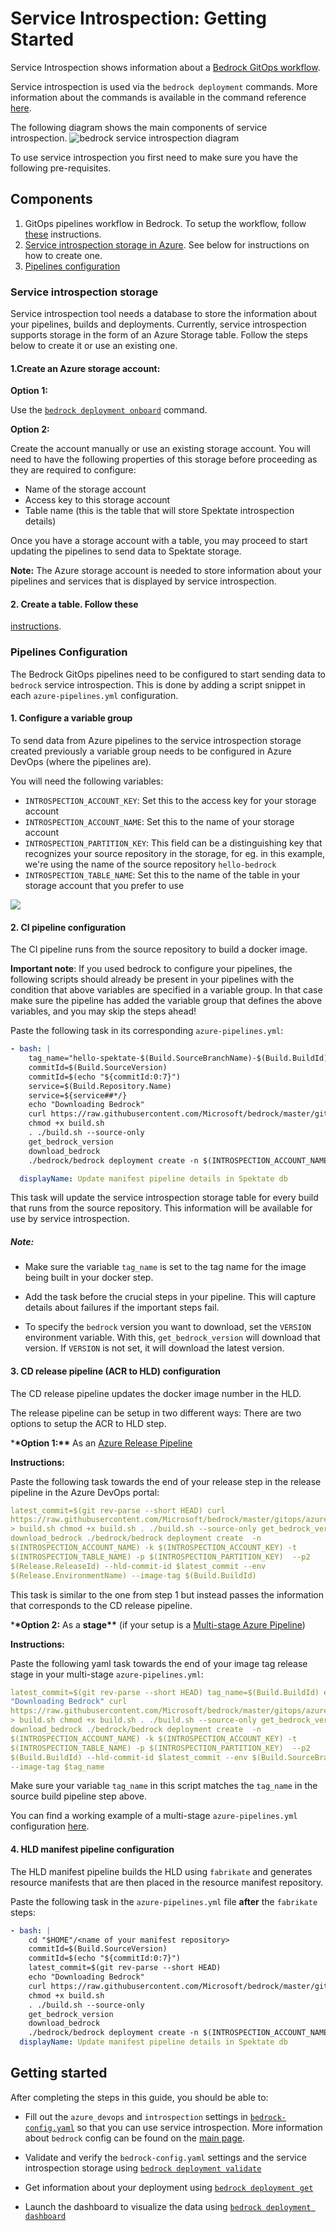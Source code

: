 # Service Introspection: Getting Started

Service Introspection shows information about a
[Bedrock GitOps workflow](https://github.com/microsoft/bedrock/tree/master/gitops).

Service introspection is used via the `bedrock deployment` commands. More
information about the commands is available in the command reference
[here](./service-introspection.md).

The following diagram shows the main components of service introspection.
![bedrock service introspection diagram](./images/service_introspection.png)

To use service introspection you first need to make sure you have the following
pre-requisites.

## Components

1. GitOps pipelines workflow in Bedrock. To setup the workflow, follow
   [these](https://github.com/microsoft/bedrock/tree/master/gitops)
   instructions.
2. [Service introspection storage in Azure](#service-introspection-storage). See
   below for instructions on how to create one.
3. [Pipelines configuration](#pipelines-configuration)

### Service introspection storage

Service introspection tool needs a database to store the information about your
pipelines, builds and deployments. Currently, service introspection supports
storage in the form of an Azure Storage table. Follow the steps below to create
it or use an existing one.

#### 1.Create an Azure storage account:

**Option 1:**

Use the
[`bedrock deployment onboard`](https://microsoft.github.io/bedrock-cli/commands/#master@deployment_onboard)
command.

**Option 2:**

Create the account manually or use an existing storage account. You will need to
have the following properties of this storage before proceeding as they are
required to configure:

- Name of the storage account
- Access key to this storage account
- Table name (this is the table that will store Spektate introspection details)

Once you have a storage account with a table, you may proceed to start updating
the pipelines to send data to Spektate storage.

**Note:** The Azure storage account is needed to store information about your
pipelines and services that is displayed by service introspection.

#### 2. Create a table. Follow these

[instructions](https://docs.microsoft.com/en-us/azure/storage/tables/table-storage-quickstart-portal).

### Pipelines Configuration

The Bedrock GitOps pipelines need to be configured to start sending data to
`bedrock` service introspection. This is done by adding a script snippet in each
`azure-pipelines.yml` configuration.

#### 1. Configure a variable group

To send data from Azure pipelines to the service introspection storage created
previously a variable group needs to be configured in Azure DevOps (where the
pipelines are).

You will need the following variables:

- `INTROSPECTION_ACCOUNT_KEY`: Set this to the access key for your storage
  account
- `INTROSPECTION_ACCOUNT_NAME`: Set this to the name of your storage account
- `INTROSPECTION_PARTITION_KEY`: This field can be a distinguishing key that
  recognizes your source repository in the storage, for eg. in this example,
  we're using the name of the source repository `hello-bedrock`
- `INTROSPECTION_TABLE_NAME`: Set this to the name of the table in your storage
  account that you prefer to use

![](./images/variable_group.png)

#### 2. CI pipeline configuration

The CI pipeline runs from the source repository to build a docker image.

**Important note**: If you used bedrock to configure your pipelines, the
following scripts should already be present in your pipelines with the condition
that above variables are specified in a variable group. In that case make sure
the pipeline has added the variable group that defines the above variables, and
you may skip the steps ahead!

Paste the following task in its corresponding `azure-pipelines.yml`:

```yaml
- bash: |
    tag_name="hello-spektate-$(Build.SourceBranchName)-$(Build.BuildId)"
    commitId=$(Build.SourceVersion)
    commitId=$(echo "${commitId:0:7}")
    service=$(Build.Repository.Name)
    service=${service##*/}
    echo "Downloading Bedrock"
    curl https://raw.githubusercontent.com/Microsoft/bedrock/master/gitops/azure-devops/build.sh > build.sh
    chmod +x build.sh
    . ./build.sh --source-only
    get_bedrock_version
    download_bedrock
    ./bedrock/bedrock deployment create -n $(INTROSPECTION_ACCOUNT_NAME) -k $(INTROSPECTION_ACCOUNT_KEY) -t $(INTROSPECTION_TABLE_NAME) -p $(INTROSPECTION_PARTITION_KEY) --p1 $(Build.BuildId) --image-tag $tag_name --commit-id $commitId --service $service

  displayName: Update manifest pipeline details in Spektate db
```

This task will update the service introspection storage table for every build
that runs from the source repository. This information will be available for use
by service introspection.

##### Note:

- Make sure the variable `tag_name` is set to the tag name for the image being
  built in your docker step.

- Add the task before the crucial steps in your pipeline. This will capture
  details about failures if the important steps fail.

- To specify the `bedrock` version you want to download, set the `VERSION`
  environment variable. With this, `get_bedrock_version` will download that
  version. If `VERSION` is not set, it will download the latest version.

#### 3. CD release pipeline (ACR to HLD) configuration

The CD release pipeline updates the docker image number in the HLD.

The release pipeline can be setup in two different ways: There are two options
to setup the ACR to HLD step.

\***\*Option 1:\*\*** As an
[Azure Release Pipeline](https://docs.microsoft.com/en-us/azure/devops/pipelines/release/?view=azure-devops)

**Instructions:**

Paste the following task towards the end of your release step in the release
pipeline in the Azure DevOps portal:

```yaml
latest_commit=$(git rev-parse --short HEAD) curl
https://raw.githubusercontent.com/Microsoft/bedrock/master/gitops/azure-devops/build.sh
> build.sh chmod +x build.sh . ./build.sh --source-only get_bedrock_version
download_bedrock ./bedrock/bedrock deployment create  -n
$(INTROSPECTION_ACCOUNT_NAME) -k $(INTROSPECTION_ACCOUNT_KEY) -t
$(INTROSPECTION_TABLE_NAME) -p $(INTROSPECTION_PARTITION_KEY)  --p2
$(Release.ReleaseId) --hld-commit-id $latest_commit --env
$(Release.EnvironmentName) --image-tag $(Build.BuildId)
```

This task is similar to the one from step 1 but instead passes the information
that corresponds to the CD release pipeline.

\***\*Option 2:** As a **stage\*\*** (if your setup is a
[Multi-stage Azure Pipeline](https://devblogs.microsoft.com/devops/whats-new-with-azure-pipelines/))

**Instructions:**

Paste the following yaml task towards the end of your image tag release stage in
your multi-stage `azure-pipelines.yml`:

```yaml
latest_commit=$(git rev-parse --short HEAD) tag_name=$(Build.BuildId) echo
"Downloading Bedrock" curl
https://raw.githubusercontent.com/Microsoft/bedrock/master/gitops/azure-devops/build.sh
> build.sh chmod +x build.sh . ./build.sh --source-only get_bedrock_version
download_bedrock ./bedrock/bedrock deployment create  -n
$(INTROSPECTION_ACCOUNT_NAME) -k $(INTROSPECTION_ACCOUNT_KEY) -t
$(INTROSPECTION_TABLE_NAME) -p $(INTROSPECTION_PARTITION_KEY)  --p2
$(Build.BuildId) --hld-commit-id $latest_commit --env $(Build.SourceBranchName)
--image-tag $tag_name
```

Make sure your variable `tag_name` in this script matches the `tag_name` in the
source build pipeline step above.

You can find a working example of a multi-stage `azure-pipelines.yml`
configuration
[here](https://github.com/edaena/spartan-app/blob/master/azure-pipelines.yml).

#### 4. HLD manifest pipeline configuration

The HLD manifest pipeline builds the HLD using `fabrikate` and generates
resource manifests that are then placed in the resource manifest repository.

Paste the following task in the `azure-pipelines.yml` file **after** the
`fabrikate` steps:

```yaml
- bash: |
    cd "$HOME"/<name of your manifest repository>
    commitId=$(Build.SourceVersion)
    commitId=$(echo "${commitId:0:7}")
    latest_commit=$(git rev-parse --short HEAD)
    echo "Downloading Bedrock"
    curl https://raw.githubusercontent.com/Microsoft/bedrock/master/gitops/azure-devops/build.sh > build.sh
    chmod +x build.sh
    . ./build.sh --source-only
    get_bedrock_version
    download_bedrock
    ./bedrock/bedrock deployment create -n $(INTROSPECTION_ACCOUNT_NAME) -k $(INTROSPECTION_ACCOUNT_KEY) -t $(INTROSPECTION_TABLE_NAME) -p $(INTROSPECTION_PARTITION_KEY) --p3 $(Build.BuildId) --hld-commit-id $commitId --manifest-commit-id $latest_commit
  displayName: Update manifest pipeline details in Spektate db
```

## Getting started

After completing the steps in this guide, you should be able to:

- Fill out the `azure_devops` and `introspection` settings in
  [`bedrock-config.yaml`](https://github.com/microsoft/bedrock-cli/blob/master/bedrock-config.yaml)
  so that you can use service introspection. More information about `bedrock`
  config can be found on the
  [main page](https://github.com/microsoft/bedrock-cli).

- Validate and verify the `bedrock-config.yaml` settings and the service
  introspection storage using
  [`bedrock deployment validate`](https://microsoft.github.io/bedrock-cli/commands/#master@deployment_validate)

- Get information about your deployment using
  [`bedrock deployment get`](https://microsoft.github.io/bedrock-cli/commands/#master@deployment_get)

- Launch the dashboard to visualize the data using
  [`bedrock deployment dashboard`](https://microsoft.github.io/bedrock-cli/commands/#master@deployment_dashboard)
